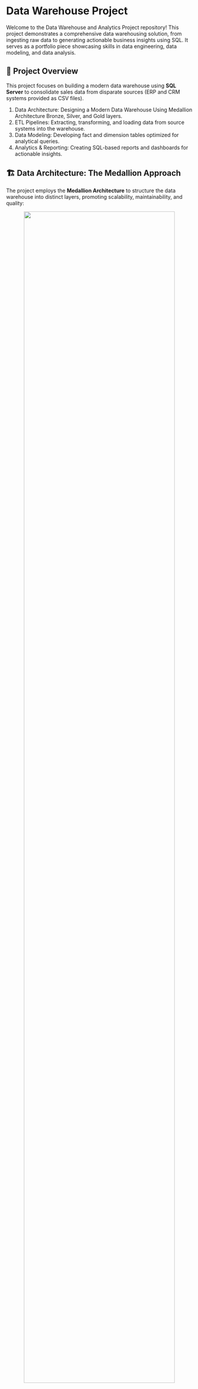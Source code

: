 # Data Warehouse Project

Welcome to the Data Warehouse and Analytics Project repository! This project demonstrates a comprehensive data warehousing solution, from ingesting raw data to generating actionable business insights using SQL. It serves as a portfolio piece showcasing skills in data engineering, data modeling, and data analysis.

## 📖 Project Overview

This project focuses on building a modern data warehouse using **SQL Server** to consolidate sales data from disparate sources (ERP and CRM systems provided as CSV files).

1. Data Architecture: Designing a Modern Data Warehouse Using Medallion Architecture Bronze, Silver, and Gold layers.
2. ETL Pipelines: Extracting, transforming, and loading data from source systems into the warehouse.
3. Data Modeling: Developing fact and dimension tables optimized for analytical queries.
4. Analytics & Reporting: Creating SQL-based reports and dashboards for actionable insights.


## 🏗️ Data Architecture: The Medallion Approach

The project employs the **Medallion Architecture** to structure the data warehouse into distinct layers, promoting scalability, maintainability, and quality:

<div align="center">
  <img src="https://github.com/michalpuskac/sql-data-warehouse-project/blob/main/docs/high_level_architecture.png" width="90%" />
  <br/>
  <img src="https://github.com/michalpuskac/sql-data-warehouse-project/blob/main/docs/data_flow.png" width="75%"/> 
</div>

* **🥉 Bronze Layer:** Raw data is ingested directly from the source CSV files (ERP, CRM) into SQL Server tables without transformation. This layer serves as the historical archive of source data. *(See: [scripts/bronze/](https://github.com/michalpuskac/sql-data-warehouse-project/tree/main/scripts/bronze))*
* **🥈 Silver Layer:** Data from the Bronze layer undergoes cleansing, standardization, transformation. Data quality issues are addressed here, resulting in a validated and consistent dataset. *(See: [scripts/silver/](https://github.com/michalpuskac/sql-data-warehouse-project/tree/main/scripts/silver))*
* **🥇 Gold Layer:** Business-ready data is modeled into a **Star Schema** (optimized for analytics) consisting of fact and dimension tables. This layer directly serves reporting and analytics needs. *(See: [scripts/gold/](https://github.com/michalpuskac/sql-data-warehouse-project/tree/main/scripts/gold))*

<div align="center">
  <img src="https://github.com/michalpuskac/sql-data-warehouse-project/blob/main/docs/data_integration%20Diagram.png" width="85%" />
   <br/>
  <img src="https://github.com/michalpuskac/sql-data-warehouse-project/blob/main/docs/sales_data_mart.png" width="85%"/> 
</div>

## 🛠️ Tools & Technologies

* **Database:** [SQL Server Express](https://www.microsoft.com/en-us/sql-server/sql-server-downloads)
* **Database Management:** [Azure Data Studio](https://learn.microsoft.com/en-us/azure-data-studio/download-azure-data-studio?tabs=win-install%2Cwin-user-install%2Credhat-install%2Cwindows-uninstall%2Credhat-uninstall)
* **ETL & Data Transformation:** [T-SQL](https://learn.microsoft.com/en-us/sql/t-sql/language-reference?view=sql-server-ver16)
* **Data Modeling & Diagrams:** [Draw.io](https://app.diagrams.net/)
* **Version Control:** [Git & GitHub](https://github.com/)
* **Data Source:** [CSV Files (ERP & CRM)](https://github.com/michalpuskac/sql-data-warehouse-project/tree/main/datasets)

# 🎯 Key Project Tasks & Features

* **Data Ingestion:** Loading raw data from CSV files into the Bronze layer.
* **ETL Pipeline:** Developing SQL scripts to move and transform data across Bronze, Silver, and Gold layers.
* **Data Cleansing & Integration:** Handling data quality issues and merging data from ERP and CRM sources.
* **Data Modeling:** Designing and implementing a Star Schema (FactSales, DimCustomers, DimProducts) in the Gold layer.
* **Documentation:** Creating diagrams and descriptions for architecture, data flow, and data models. *(See: [docs/](https://github.com/michalpuskac/sql-data-warehouse-project/tree/main/docs))*


## 🗂  Repository Structure
```
data-warehouse-project/
│
├── datasets/                           # Raw source CSV files (ERP, CRM)
│
├── docs/                               # Documentation, diagrams
│   ├── data_catalog.md                 # Catalog of datasets, including field descriptions and metadata
│   ├── data_flow.drawio                
│   ├── data_flow.png                   # Data flow diagram
│   ├── data_integration.drawio                
│   ├── data_integration.png            # Data integration
│   ├── data_models.drawio              # Draw.io file for data models (star schema)
│   ├── high_level_architecture.drawio        
|   ├── high_level_architecture.png     # Project's architecture
│   ├── naming-conventions.md           # Consistent naming guidelines for tables, columns, and files
│   ├── sales_data_mart.drawio        
|   ├── sales_data_mart.png             # Star schema of gold layer
│
├── scripts/                            # SQL scripts for ETL and transformations
│   ├── bronze/                         # Scripts for extracting and loading raw data
│   ├── silver/                         # Scripts for cleaning and transforming data
│   ├── gold/                           # Scripts for creating analytical models
│
├── tests/                              # Test scripts and quality files
│
├── README.md                           # Project overview and instructions
├── LICENSE                             # License information for the repository
├── .gitignore                          # Files and directories to be ignored by Git
└── requirements.txt                    # Dependencies and requirements for the project
```

## ⚙️ Getting Started (Example Setup)

1. **Prerequisites:**
    * Ensure you have SQL Server (Express or other edition) and SQL Server Management Studio (SSMS) installed.
    * Clone this repository: `git clone git clone https://github.com/michalpuskac/sql-data-warehouse-project.git`
    <br>
    
    * **Important:** Place the source CSV files (e.g., `cust_info.csv`, `prd_info.csv`, `sales_details.csv`, `loc_a101.csv`, `cust_az12.csv`, `px_cat_g1v2.csv`) in a location accessible *by the SQL Server instance*. The default paths in the load script are `/data/source_crm/` and `/data/source_erp/`.
        * You might need to adjust these paths within the `scripts/bronze/load_bronze.sql` file to match your environment (e.g., `C:\data\source_crm\` on Windows).
2. **Database Setup:** Create a new database in SQL Server using `script/init_database.sql`.
3. **Load Data:**
        * *Run scripts in Order*
        * **a. Create Bronze Tables:** Open and run the entire `scripts/bronze/ddl_bronze.sql` script. This creates the empty table structures.
        * **b. Create Bronze Load Procedure:** Open and run the entire `scripts/bronze/load_bronze.sql` script. This creates the stored procedure but does *not* load data yet.
        * **c. Execute Bronze Load Procedure:** Run the following command to load the data from the CSV files into the Bronze tables:
        
        ```sql
        EXEC bronze.load_bronze;
        GO
        ```
        *(Check the output messages in SSMS for success or errors).*

    * Follow a similar pattern for the Silver and Gold layers.
4. **Analytics:** Once the underlying Silver layer is populated and the Gold views are created, connect to the database using SSMS or another BI tool. Run analytical queries against the Gold layer views (e.g., gold.fact_sales, gold.dim_customers, gold.dim_products) to derive insights.


## ✨ Skills Demonstrated

This project highlights expertise in:

* SQL Development (T-SQL)
* Data Architecture (Medallion Architecture)
* Data Engineering (ETL Processes)
* ETL Pipeline Development
* Data Modeling (Star Schema)
* Data Analysis & Reporting

## 📄 License
This project is licensed under the MIT License. See the [LICENSE](https://github.com/michalpuskac/sql-data-warehouse-project/blob/main/LICENSE) file for details.


## 👨‍💻 Author - Michal Puškáč
This project is part of my portfolio, showcasing skills and concepts I learned. If you have any questions, feedback, or would like to collaborate, feel free to get in touch!


<div align="left">
   <a href="https://www.linkedin.com/in/michal-pu%C5%A1k%C3%A1%C4%8D-94b925179/">
    <img src="https://img.shields.io/badge/LinkedIn-0A66C2?style=for-the-badge&logo=linkedin&logoColor=white" alt="LinkedIn Badge"/>
  </a>
  <a href="https://github.com/michalpuskac">
    <img src="https://img.shields.io/badge/GitHub-181717?style=for-the-badge&logo=github&logoColor=white" alt="GitHub Badge"/>
  </a>
</div>
